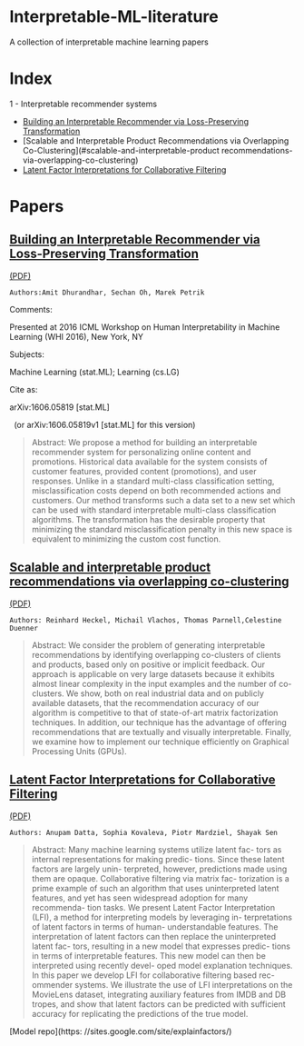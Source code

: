 # Interpretable-ML-literature
A collection of interpretable machine learning papers

# Index

1 - Interpretable recommender systems
 * [Building an Interpretable Recommender via Loss-Preserving Transformation](#building-an-interpretable-recommender-via-loss-preserving-transformation)
 * [Scalable and Interpretable Product Recommendations via Overlapping Co-Clustering](#scalable-and-interpretable-product recommendations-via-overlapping-co-clustering)
 * [Latent Factor Interpretations for Collaborative Filtering](#latent-factor-interpretations-for-collaborative-filtering)

# Papers

## [Building an Interpretable Recommender via Loss-Preserving Transformation](https://arxiv.org/abs/1606.05819)
[(PDF)](https://arxiv.org/pdf/1606.05819)

`Authors:Amit Dhurandhar, Sechan Oh, Marek Petrik`


Comments:

Presented at 2016 ICML Workshop on Human Interpretability in Machine Learning (WHI 2016), New York, NY

Subjects:

Machine Learning (stat.ML); Learning (cs.LG)


Cite as:

arXiv:1606.05819 [stat.ML]

 
(or arXiv:1606.05819v1 [stat.ML] for this version)


> Abstract: We propose a method for building an interpretable recommender system for
personalizing online content and promotions. Historical data available for the
system consists of customer features, provided content (promotions), and user
responses. Unlike in a standard multi-class classification setting,
misclassification costs depend on both recommended actions and customers. Our
method transforms such a data set to a new set which can be used with standard
interpretable multi-class classification algorithms. The transformation has the
desirable property that minimizing the standard misclassification penalty in
this new space is equivalent to minimizing the custom cost function.



## [Scalable and interpretable product recommendations via overlapping co-clustering](https://arxiv.org/pdf/1604.02071)
[(PDF)](https://arxiv.org/pdf/1604.02071)

`Authors: Reinhard Heckel, Michail Vlachos, Thomas Parnell,Celestine Duenner`

> Abstract: We consider the problem of generating interpretable recommendations by identifying overlapping co-clusters of clients and products, based only on positive or implicit feedback. Our approach is applicable on very large datasets because it exhibits almost linear complexity in the input examples and the number of co-clusters. We show, both on real industrial data and on publicly available datasets, that the recommendation accuracy of our algorithm is competitive to that of state-of-art matrix factorization techniques. In addition, our technique has the advantage of offering recommendations that are textually and visually interpretable. Finally, we examine how to implement our technique efficiently on Graphical Processing Units (GPUs).


## [Latent Factor Interpretations for Collaborative Filtering](https://arxiv.org/abs/1711.10816)
[(PDF)](https://arxiv.org/pdf/1711.10816)

`Authors: Anupam Datta, Sophia Kovaleva, Piotr Mardziel, Shayak Sen`

> Abstract: Many machine learning systems utilize latent fac- tors as internal representations for making predic- tions. Since these latent factors are largely unin- terpreted, however, predictions made using them are opaque. Collaborative filtering via matrix fac- torization is a prime example of such an algorithm that uses uninterpreted latent features, and yet has seen widespread adoption for many recommenda- tion tasks.
We present Latent Factor Interpretation (LFI), a method for interpreting models by leveraging in- terpretations of latent factors in terms of human- understandable features. The interpretation of latent factors can then replace the uninterpreted latent fac- tors, resulting in a new model that expresses predic- tions in terms of interpretable features. This new model can then be interpreted using recently devel- oped model explanation techniques. In this paper we develop LFI for collaborative filtering based rec- ommender systems.
We illustrate the use of LFI interpretations on the MovieLens dataset, integrating auxiliary features from IMDB and DB tropes, and show that latent factors can be predicted with sufficient accuracy for replicating the predictions of the true model.

[Model repo](https: //sites.google.com/site/explainfactors/)
